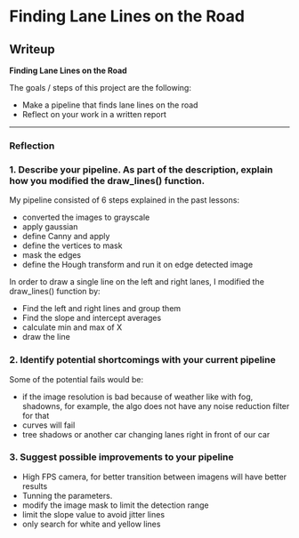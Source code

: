 # **Finding Lane Lines on the Road** 

## Writeup 

**Finding Lane Lines on the Road**

The goals / steps of this project are the following:
* Make a pipeline that finds lane lines on the road
* Reflect on your work in a written report


[//]: # (Image References)

[image1]: ./examples/grayscale.jpg "Grayscale"

---

### Reflection

### 1. Describe your pipeline. As part of the description, explain how you modified the draw_lines() function.


My pipeline consisted of 6 steps explained in the past lessons:
* converted the images to grayscale 
* apply gaussian 
* define Canny and apply 
* define the vertices to mask 
* mask the edges 
* define the Hough transform and run it on edge detected image

In order to draw a single line on the left and right lanes, I modified the draw_lines() function by: 
* Find the left and right lines and group them 
* Find the slope and intercept averages 
* calculate min and max of X 
* draw the line

### 2. Identify potential shortcomings with your current pipeline


Some of the potential fails would be:
* if the image resolution is bad because of weather like with fog, shadowns, for example, the algo does not have any noise reduction filter for that 
* curves will fail
* tree shadows or another car changing lanes right in front of our car

### 3. Suggest possible improvements to your pipeline

* High FPS camera, for better transition between imagens will have better results
* Tunning the parameters.
* modify the image mask to limit the detection range
* limit the slope value to avoid jitter lines
* only search for white and yellow lines
